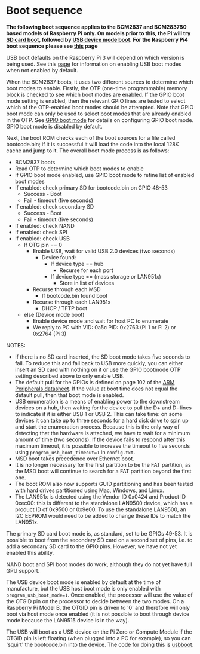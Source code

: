 # Boot sequence

**The following boot sequence applies to the BCM2837 and BCM2837B0 based models of Raspberry Pi only. On models prior to this, the Pi will try [SD card boot](sdcard.md), followed by [USB device mode boot](device.md). For the Raspberry Pi4 boot sequence please see [this](bootflow_2711.md) page**

USB boot defaults on the Raspberry Pi 3 will depend on which version is being used. See this [page](msd.md) for information on enabling USB boot modes when not enabled by default.

When the BCM2837 boots, it uses two different sources to determine which boot modes to enable. Firstly, the OTP (one-time programmable) memory block is checked to see which boot modes are enabled. If the GPIO boot mode setting is enabled, then the relevant GPIO lines are tested to select which of the OTP-enabled boot modes should be attempted. Note that GPIO boot mode can only be used to select boot modes that are already enabled in the OTP. See [GPIO boot mode](gpio.md) for details on configuring GPIO boot mode. GPIO boot mode is disabled by default.

Next, the boot ROM checks each of the boot sources for a file called bootcode.bin; if it is successful it will load the code into the local 128K cache and jump to it. The overall boot mode process is as follows:

* BCM2837 boots
* Read OTP to determine which boot modes to enable
* If GPIO boot mode enabled, use GPIO boot mode to refine list of enabled boot modes 
* If enabled: check primary SD for bootcode.bin on GPIO 48-53
    * Success - Boot
    * Fail - timeout (five seconds)
* If enabled: check secondary SD
    * Success - Boot
    * Fail - timeout (five seconds)
* If enabled: check NAND
* If enabled: check SPI
* If enabled: check USB
    * If OTG pin == 0 
        * Enable USB, wait for valid USB 2.0 devices (two seconds)
            * Device found:
                * If device type == hub
                    * Recurse for each port
                * If device type == (mass storage or LAN951x)
                    * Store in list of devices
        * Recurse through each MSD
            * If bootcode.bin found boot
        * Recurse through each LAN951x
            * DHCP / TFTP boot
    * else (Device mode boot)
        * Enable device mode and wait for host PC to enumerate
        * We reply to PC with VID: 0a5c PID: 0x2763 (Pi 1 or Pi 2) or 0x2764 (Pi 3)

NOTES: 

* If there is no SD card inserted, the SD boot mode takes five seconds to fail. To reduce this and fall back to USB more quickly, you can either insert an SD card with nothing on it or use the GPIO bootmode OTP setting described above to only enable USB.
* The default pull for the GPIOs is defined on page 102 of the [ARM Peripherals datasheet](../bcm2835/BCM2835-ARM-Peripherals.pdf). If the value at boot time does not equal the default pull, then that boot mode is enabled.
* USB enumeration is a means of enabling power to the downstream devices on a hub, then waiting for the device to pull the D+ and D- lines to indicate if it is either USB 1 or USB 2. This can take time: on some devices it can take up to three seconds for a hard disk drive to spin up and start the enumeration process. Because this is the only way of detecting that the hardware is attached, we have to wait for a minimum amount of time (two seconds). If the device fails to respond after this maximum timeout, it is possible to increase the timeout to five seconds using `program_usb_boot_timeout=1` in `config.txt`.
* MSD boot takes precedence over Ethernet boot.
* It is no longer necessary for the first partition to be the FAT partition, as the MSD boot will continue to search for a FAT partition beyond the first one.
* The boot ROM also now supports GUID partitioning and has been tested with hard drives partitioned using Mac, Windows, and Linux.
* The LAN951x is detected using the Vendor ID 0x0424 and Product ID 0xec00: this is different to the standalone LAN9500 device, which has a product ID of 0x9500 or 0x9e00.  To use the standalone LAN9500, an I2C EEPROM would need to be added to change these IDs to match the LAN951x.

The primary SD card boot mode is, as standard, set to be GPIOs 49-53. It is possible to boot from the secondary SD card on a second set of pins, i.e. to add a secondary SD card to the GPIO pins. However, we have not yet enabled this ability.

NAND boot and SPI boot modes do work, although they do not yet have full GPU support.

The USB device boot mode is enabled by default at the time of manufacture, but the USB host boot mode is only enabled with `program_usb_boot_mode=1`. Once enabled, the processor will use the value of the OTGID pin on the processor to decide between the two modes. On a Raspberry Pi Model B, the OTGID pin is driven to '0' and therefore will only boot via host mode once enabled (it is not possible to boot through device mode because the LAN9515 device is in the way).

The USB will boot as a USB device on the Pi Zero or Compute Module if the OTGID pin is left floating (when plugged into a PC for example), so you can 'squirt' the bootcode.bin into the device. The code for doing this is [usbboot](https://github.com/raspberrypi/usbboot).

